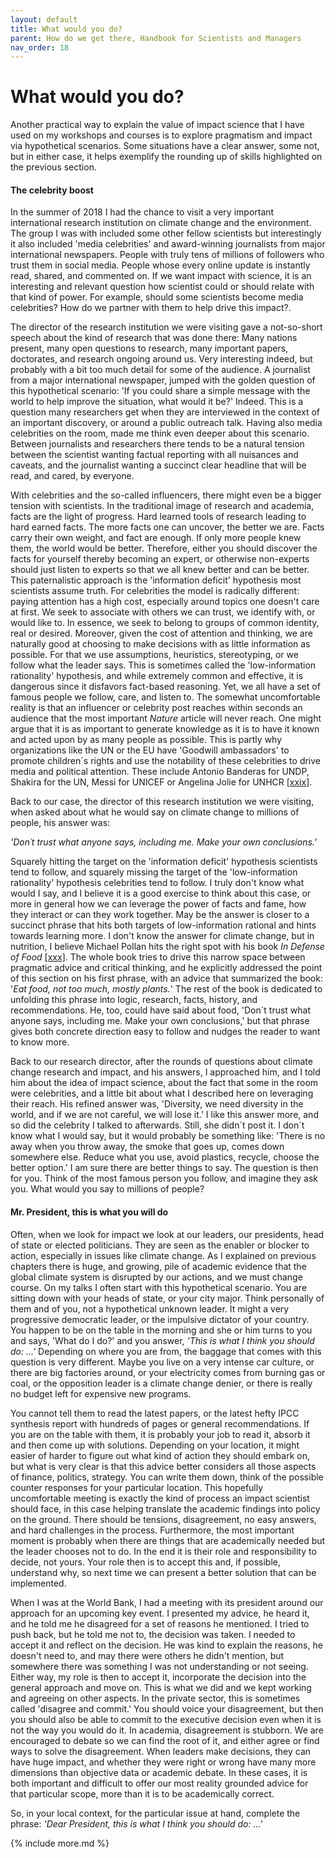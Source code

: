 ```yaml
---
layout: default
title: What would you do?
parent: How do we get there, Handbook for Scientists and Managers
nav_order: 18
---
```


# What would you do?

 Another practical way to explain the value of impact science that I have used on my workshops and courses is to explore pragmatism and impact via hypothetical scenarios. Some situations have a clear answer, some not, but in either case, it helps exemplify the rounding up of skills highlighted on the previous section.

#### The celebrity boost

 In the summer of 2018 I had the chance to visit a very important international research institution on climate change and the environment. The group I was with included some other fellow scientists but interestingly it also included 'media celebrities' and award-winning journalists from major international newspapers. People with truly tens of millions of followers who trust them in social media. People whose every online update is instantly read, shared, and commented on. If we want impact with science, it is an interesting and relevant question how scientist could or should relate with that kind of power. For example, should some scientists become media celebrities? How do we partner with them to help drive this impact?.

 The director of the research institution we were visiting gave a not-so-short speech about the kind of research that was done there: Many nations present, many open questions to research, many important papers, doctorates, and research ongoing around us. Very interesting indeed, but probably with a bit too much detail for some of the audience. A journalist from a major international newspaper, jumped with the golden question of this hypothetical scenario: 'If you could share a simple message with the world to help improve the situation, what would it be?' Indeed. This is a question many researchers get when they are interviewed in the context of an important discovery, or around a public outreach talk. Having also media celebrities on the room, made me think even deeper about this scenario. Between journalists and researchers there tends to be a natural tension between the scientist wanting factual reporting with all nuisances and caveats, and the journalist wanting a succinct clear headline that will be read, and cared, by everyone.

With celebrities and the so-called influencers, there might even be a bigger tension with scientists. In the traditional image of research and academia, facts are the light of progress. Hard learned tools of research leading to hard earned facts. The more facts one can uncover, the better we are. Facts carry their own weight, and fact are enough. If only more people knew them, the world would be better. Therefore, either you should discover the facts for yourself thereby becoming an expert, or otherwise non-experts should just listen to experts so that we all knew better and can be better. This paternalistic approach is the 'information deficit' hypothesis most scientists assume truth. For celebrities the model is radically different: paying attention has a high cost, especially around topics one doesn't care at first. We seek to associate with others we can trust, we identify with, or would like to. In essence, we seek to belong to groups of common identity, real or desired. Moreover, given the cost of attention and thinking, we are naturally good at choosing to make decisions with as little information as possible. For that we use assumptions, heuristics, stereotyping, or we follow what the leader says. This is sometimes called the 'low-information rationality' hypothesis, and while extremely common and effective, it is dangerous since it disfavors fact-based reasoning. Yet, we all have a set of famous people we follow, care, and listen to. The somewhat uncomfortable reality is that an influencer or celebrity post reaches within seconds an audience that the most important _Nature_ article will never reach. One might argue that it is as important to generate knowledge as it is to have it known and acted upon by as many people as possible. This is partly why organizations like the UN or the EU have 'Goodwill ambassadors' to promote children´s rights and use the notability of these celebrities to drive media and political attention. These include Antonio Banderas for UNDP, Shakira for the UN, Messi for UNICEF or Angelina Jolie for UNHCR [[xxix]](/docs/Notes/#xxix).

 Back to our case, the director of this research institution we were visiting, when asked about what he would say on climate change to millions of people, his answer was:

_'Don´t trust what anyone says, including me. Make your own conclusions.'_

Squarely hitting the target on the 'information deficit' hypothesis scientists tend to follow, and squarely missing the target of the 'low-information rationality' hypothesis celebrities tend to follow. I truly don't know what would I say, and I believe it is a good exercise to think about this case, or more in general how we can leverage the power of facts and fame, how they interact or can they work together. May be the answer is closer to a succinct phrase that hits both targets of low-information rational and hints towards learning more. I don't know the answer for climate change, but in nutrition, I believe Michael Pollan hits the right spot with his book *In Defense of Food* [[xxx]](/docs/Notes/#xxx). The whole book tries to drive this narrow space between pragmatic advice and critical thinking, and he explicitly addressed the point of this section on his first phrase, with an advice that summarized the book: '_Eat food, not too much, mostly plants._' The rest of the book is dedicated to unfolding this phrase into logic, research, facts, history, and recommendations. He, too, could have said about food, 'Don´t trust what anyone says, including me. Make your own conclusions,' but that phrase gives both concrete direction easy to follow and nudges the reader to want to know more.

Back to our research director, after the rounds of questions about climate change research and impact, and his answers, I approached him, and I told him about the idea of impact science, about the fact that some in the room were celebrities, and a little bit about what I described here on leveraging their reach. His refined answer was, 'Diversity, we need diversity in the world, and if we are not careful, we will lose it.' I like this answer more, and so did the celebrity I talked to afterwards. Still, she didn´t post it. I don´t know what I would say, but it would probably be something like: 'There is no away when you throw away, the smoke that goes up, comes down somewhere else. Reduce what you use, avoid plastics, recycle, choose the better option.' I am sure there are better things to say. The question is then for you. Think of the most famous person you follow, and imagine they ask you. What would you say to millions of people?



#### Mr. President, this is what you will do

 Often, when we look for impact we look at our leaders, our presidents, head of state or elected politicians. They are seen as the enabler or blocker to action, especially in issues like climate change. As I explained on previous chapters there is huge, and growing, pile of academic evidence that the global climate system is disrupted by our actions, and we must change course. On my talks I often start with this hypothetical scenario. You are sitting down with your heads of state, or your city major. Think personally of them and of you, not a hypothetical unknown leader. It might a very progressive democratic leader, or the impulsive dictator of your country. You happen to be on the table in the morning and she or him turns to you and says, 'What do I do?' and you answer, _'This is what I think you should do: …'_ Depending on where you are from, the baggage that comes with this question is very different. Maybe you live on a very intense car culture, or there are big factories around, or your electricity comes from burning gas or coal, or the opposition leader is a climate change denier, or there is really no budget left for expensive new programs.

 You cannot tell them to read the latest papers, or the latest hefty IPCC synthesis report with hundreds of pages or general recommendations. If you are on the table with them, it is probably your job to read it, absorb it and then come up with solutions. Depending on your location, it might easier of harder to figure out what kind of action they should embark on, but what is very clear is that this advice better considers all those aspects of finance, politics, strategy. You can write them down, think of the possible counter responses for your particular location. This hopefully uncomfortable meeting is exactly the kind of process an impact scientist should face, in this case helping translate the academic findings into policy on the ground. There should be tensions, disagreement, no easy answers, and hard challenges in the process. Furthermore, the most important moment is probably when there are things that are academically needed but the leader chooses not to do. In the end it is their role and responsibility to decide, not yours. Your role then is to accept this and, if possible, understand why, so next time we can present a better solution that can be implemented.

When I was at the World Bank, I had a meeting with its president around our approach for an upcoming key event. I presented my advice, he heard it, and he told me he disagreed for a set of reasons he mentioned. I tried to push back, but he told me not to, the decision was taken. I needed to accept it and reflect on the decision. He was kind to explain the reasons, he doesn't need to, and may there were others he didn't mention, but somewhere there was something I was not understanding or not seeing. Either way, my role is then to accept it, incorporate the decision into the general approach and move on. This is what we did and we kept working and agreeing on other aspects. In the private sector, this is sometimes called 'disagree and commit.' You should voice your disagreement, but then you should also be able to commit to the executive decision even when it is not the way you would do it. In academia, disagreement is stubborn. We are encouraged to debate so we can find the root of it, and either agree or find ways to solve the disagreement. When leaders make decisions, they can have huge impact, and whether they were right or wrong have many more dimensions than objective data or academic debate. In these cases, it is both important and difficult to offer our most reality grounded advice for that particular scope, more than it is to be academically correct.

 So, in your local context, for the particular issue at hand, complete the phrase: _'Dear President, this is what I think you should do: …'_

{% include more.md %}
